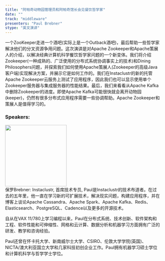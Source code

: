 ```yaml
---
title: "阿帕奇动物园管理员和阿帕奇馆长会见餐饮哲学家"
date: "" 
track: "middleware"
presenters: "Paul Brebner"
stype: "英文演讲"
---
```

一个ZooKeeper走进一个酒吧(实际上是一个Outback酒吧)，最后帮助一些哲学家解决他们的分叉资源争用问题。这次演讲是对Apache Zookeeper和Apache策展人的介绍，以解决经典计算机科学餐饮哲学家问题的一个新变体。我们将介绍Zookeeper(一种成熟的、广泛使用的分布式系统协调事实上的技术)和Dining Philosophers问题，并探索我们如何使用Apache策展人(Zookeeper的高级Java客户端)实现解决方案，并展示它是如何工作的。我们在Instaclustr的新的托管Apache Zookeeper云服务上测试了应用程序，因此我们也可以显示使用单个Zookeeper服务器与集成服务器的性能结果。最后，我们来看看从Apache Kafka中删除Zookeeper的进度。即使Apache Kafka可能很快就会离开动物园(keeper)，仍然有很多分布式应用程序需要一些协调帮助。Apache Zookeeper和策展人是值得学习的。
 ### Speakers: 
 <img src="images/speaker/1044.png" width="200" /><br>保罗Brebner: Instaclustr, 首席技术专员, Paul是Instaclustr的技术布道者。在过去的五年里，他一直在学习新的可扩展技术，解决现实问题，构建应用程序，并在博客上谈论Apache Cassandra、Apache Spark、Apache Kafka、Redis、Elasticsearch、PostgreSQL、Cadence以及更多的开源技术。

自从在VAX 11/780上学习编程以来，Paul在分布式系统、技术创新、软件架构和工程、软件性能和可伸缩性、网格和云计算、数据分析和机器学习方面拥有广泛的研发、教学和咨询经验。

Paul还曾在怀卡托大学、新南威尔士大学、CSIRO、伦敦大学学院(英国)、NICTA/澳大利亚国立大学和几家科技初创企业工作。Paul拥有机器学习硕士学位和计算机科学与哲学学士学位。
 